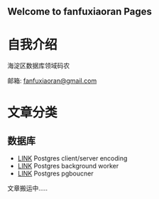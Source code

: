 ## Welcome to fanfuxiaoran Pages

# 自我介绍
  海淀区数据库领域码农

  邮箱: fanfuxiaoran@gmail.com
# 文章分类
## 数据库
- [LINK](gp_encoding.md) Postgres client/server encoding
- [LINK](bgworker.md) Postgres background worker
- [LINK](pgboucner.md) Postgres pgboucner

文章搬运中.....
